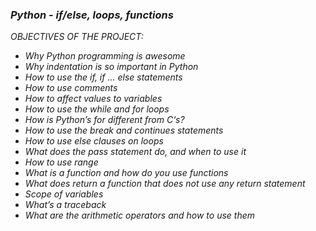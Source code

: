 ### _*Python - if/else, loops, functions*_

*OBJECTIVES OF THE PROJECT:*

- _Why Python programming is awesome_
- _Why indentation is so important in Python_
- _How to use the if, if ... else statements_
- _How to use comments_
- _How to affect values to variables_
- _How to use the while and for loops_
- _How is Python’s for different from C‘s?_
- _How to use the break and continues statements_
- _How to use else clauses on loops_
- _What does the pass statement do, and when to use it_
- _How to use range_
- _What is a function and how do you use functions_
- _What does return a function that does not use any return statement_
- _Scope of variables_
- _What’s a traceback_
- _What are the arithmetic operators and how to use them_
